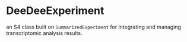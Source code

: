 # DeeDeeExperiment
an S4 class built on `SummarizedExperiment` for integrating and managing transcriptomic analysis results.
